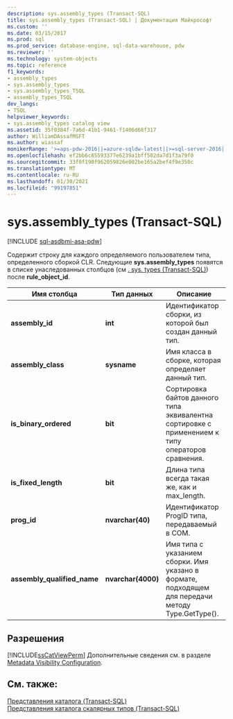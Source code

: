 ```yaml
---
description: sys.assembly_types (Transact-SQL)
title: sys.assembly_types (Transact-SQL) | Документация Майкрософт
ms.custom: ''
ms.date: 03/15/2017
ms.prod: sql
ms.prod_service: database-engine, sql-data-warehouse, pdw
ms.reviewer: ''
ms.technology: system-objects
ms.topic: reference
f1_keywords:
- assembly_types
- sys.assembly_types
- sys.assembly_types_TSQL
- assembly_types_TSQL
dev_langs:
- TSQL
helpviewer_keywords:
- sys.assembly_types catalog view
ms.assetid: 35f0384f-7a6d-41b1-9461-f1406d68f317
author: WilliamDAssafMSFT
ms.author: wiassaf
monikerRange: '>=aps-pdw-2016||=azure-sqldw-latest||>=sql-server-2016||>=sql-server-linux-2017||=azuresqldb-mi-current'
ms.openlocfilehash: ef2bb6c85593377e6239a1bff502da7d1f3a79f0
ms.sourcegitcommit: 33f0f190f962059826e002be165a2bef4f9e350c
ms.translationtype: MT
ms.contentlocale: ru-RU
ms.lasthandoff: 01/30/2021
ms.locfileid: "99197851"
---
```

# <a name="sysassembly_types-transact-sql"></a>sys.assembly_types (Transact-SQL)
[!INCLUDE [sql-asdbmi-asa-pdw](../../includes/applies-to-version/sql-asdbmi-asa-pdw.md)]

  Содержит строку для каждого определяемого пользователем типа, определенного сборкой CLR. Следующие **sys.assembly_types** появятся в списке унаследованных столбцов (см [. sys. types &#40;Transact-SQL&#41;](../../relational-databases/system-catalog-views/sys-types-transact-sql.md)) после **rule_object_id**.  
  
|Имя столбца|Тип данных|Описание|  
|-----------------|---------------|-----------------|  
|**assembly_id**|**int**|Идентификатор сборки, из которой был создан данный тип.|  
|**assembly_class**|**sysname**|Имя класса в сборке, которая определяет данный тип.|  
|**is_binary_ordered**|**bit**|Сортировка байтов данного типа эквивалентна сортировке с применением к типу операторов сравнения.|  
|**is_fixed_length**|**bit**|Длина типа всегда такая же, как и max_length.|  
|**prog_id**|**nvarchar(40)**|Идентификатор ProgID типа, передаваемый в COM.|  
|**assembly_qualified_name**|**nvarchar(4000)**|Имя типа с указанием сборки. Имя указано в формате, подходящем для передачи методу Type.GetType().|  
  
## <a name="permissions"></a>Разрешения  
 [!INCLUDE[ssCatViewPerm](../../includes/sscatviewperm-md.md)] Дополнительные сведения см. в разделе [Metadata Visibility Configuration](../../relational-databases/security/metadata-visibility-configuration.md).  
  
## <a name="see-also"></a>См. также:  
 [Представления каталога (Transact-SQL)](../../relational-databases/system-catalog-views/catalog-views-transact-sql.md)   
 [Представления каталога скалярных типов &#40;Transact-SQL&#41;](../../relational-databases/system-catalog-views/scalar-types-catalog-views-transact-sql.md)  
  
  
